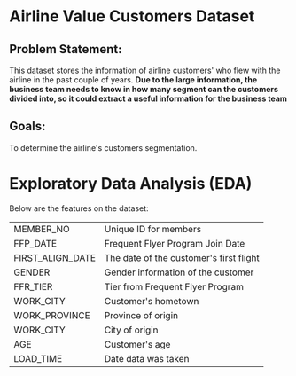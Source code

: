# Airline Value Customers Dataset

## Problem Statement:
This dataset stores the information of airline customers' who flew with the airline in the past couple of years. **Due to the large information, the business team needs to know in how many segment can the customers divided into, so it could extract a useful information for the business team** 

## Goals:
To determine the airline's customers segmentation.

# Exploratory Data Analysis (EDA)
Below are the features on the dataset:
<table>
    <tr>
        <td>MEMBER_NO</td>
        <td>Unique ID for members</td>
    </tr>
    <tr>
        <td>FFP_DATE</td>
        <td>Frequent Flyer Program Join Date</td>
    </tr>
    <tr>
        <td>FIRST_ALIGN_DATE</td>
        <td>The date of the customer's first flight</td>
    </tr>
    <tr>
        <td>GENDER</td>
        <td>Gender information of the customer</td>
    </tr>
    <tr>
        <td>FFR_TIER</td>
        <td>Tier from Frequent Flyer Program</td>
    </tr>
    <tr>
        <td>WORK_CITY</td>
        <td>Customer's hometown</td>
    </tr>
    <tr>
        <td>WORK_PROVINCE</td>
        <td>Province of origin</td>
    </tr>
    <tr>
        <td>WORK_CITY</td>
        <td>City of origin</td>
    </tr>
    <tr>
        <td>AGE</td>
        <td>Customer's age</td>
    </tr>
    <tr>
        <td>LOAD_TIME</td>
        <td>Date data was taken</td>
    </tr>
    
</table>